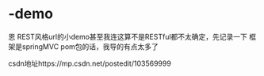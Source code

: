 # -demo
恩 REST风格url的小demo甚至我连这算不是RESTful都不太确定，先记录一下
框架是springMVC
pom包的话，我导的有点太多了

csdn地址https://mp.csdn.net/postedit/103569999
